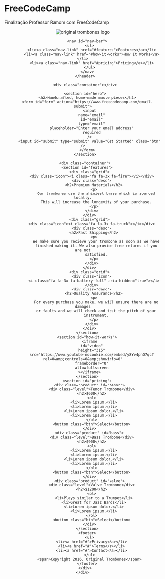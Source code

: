 # FreeCodeCamp
Finalização Professor Ramom com FreeCodeCamp
<!DOCTYPE html>
<html>
  <head>
    <link rel="stylesheet" href="styles.css" />
    <link
      rel="stylesheet"
      href="https://use.fontawesome.com/releases/v5.8.1/css/all.css"
      integrity="sha384-50oBUHEmvpQ+1lW4y57PTFmhCaXp0ML5d60M1M7uH2+nqUivzIebhndOJK28anvf"
      crossorigin="anonymous"
    />
  </head>
  <body>
    <div id="page-wrapper">
      <header id="header">
        <div class="logo">
          <img
            id="header-img"
            src="https://cdn.freecodecamp.org/testable-projects-fcc/images/product-landing-page-logo.png"
            alt="original trombones logo"
          />
        </div>

        <nav id="nav-bar">
          <ul>
            <li><a class="nav-link" href="#features">Features</a></li>
            <li><a class="nav-link" href="#how-it-works">How It Works</a></li>
            <li><a class="nav-link" href="#pricing">Pricing</a></li>
          </ul>
        </nav>
      </header>

      <div class="container"></div>

      <section id="hero">
        <h2>Handcrafted, home-made masterpieces</h2>
        <form id="form" action="https://www.freecodecamp.com/email-submit">
          <input
            name="email"
            id="email"
            type="email"
            placeholder="Enter your email address"
            required
          />
          <input id="submit" type="submit" value="Get Started" class="btn" />
        </form>
      </section>

      <div class="container">
        <section id="features">
          <div class="grid">
            <div class="icon"><i class="fa fa-3x fa-fire"></i></div>
            <div class="desc">
              <h2>Premium Materials</h2>
              <p>
                Our trombones use the shiniest brass which is sourced locally.
                This will increase the longevity of your purchase.
              </p>
            </div>
          </div>
          <div class="grid">
            <div class="icon"><i class="fa fa-3x fa-truck"></i></div>
            <div class="desc">
              <h2>Fast Shipping</h2>
              <p>
                We make sure you recieve your trombone as soon as we have
                finished making it. We also provide free returns if you are not
                satisfied.
              </p>
            </div>
          </div>
          <div class="grid">
            <div class="icon">
              <i class="fa fa-3x fa-battery-full" aria-hidden="true"></i>
            </div>
            <div class="desc">
              <h2>Quality Assurance</h2>
              <p>
                For every purchase you make, we will ensure there are no damages
                or faults and we will check and test the pitch of your
                instrument.
              </p>
            </div>
          </div>
        </section>
        <section id="how-it-works">
          <iframe
            id="video"
            height="315"
            src="https://www.youtube-nocookie.com/embed/y8Yv4pnO7qc?rel=0&amp;controls=0&amp;showinfo=0"
            frameborder="0"
            allowfullscreen
          ></iframe>
        </section>
        <section id="pricing">
          <div class="product" id="tenor">
            <div class="level">Tenor Trombone</div>
            <h2>$600</h2>
            <ol>
              <li>Lorem ipsum.</li>
              <li>Lorem ipsum.</li>
              <li>Lorem ipsum dolor.</li>
              <li>Lorem ipsum.</li>
            </ol>
            <button class="btn">Select</button>
          </div>
          <div class="product" id="bass">
            <div class="level">Bass Trombone</div>
            <h2>$900</h2>
            <ol>
              <li>Lorem ipsum.</li>
              <li>Lorem ipsum.</li>
              <li>Lorem ipsum dolor.</li>
              <li>Lorem ipsum.</li>
            </ol>
            <button class="btn">Select</button>
          </div>
          <div class="product" id="valve">
            <div class="level">Valve Trombone</div>
            <h2>$1200</h2>
            <ol>
              <li>Plays similar to a Trumpet</li>
              <li>Great for Jazz Bands</li>
              <li>Lorem ipsum dolor.</li>
              <li>Lorem ipsum.</li>
            </ol>
            <button class="btn">Select</button>
          </div>
        </section>
        <footer>
          <ul>
            <li><a href="#">Privacy</a></li>
            <li><a href="#">Terms</a></li>
            <li><a href="#">Contact</a></li>
          </ul>
          <span>Copyright 2016, Original Trombones</span>
        </footer>
      </div>
    </div>
  </body>
</html>
